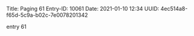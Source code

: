 Title: Paging 61
Entry-ID: 10061
Date: 2021-01-10 12:34
UUID: 4ec514a8-f65d-5c9a-b02c-7e0078201342

entry 61
